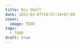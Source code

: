 ```yaml
---
title: Nix Shell
date: 2023-03-07T10:57:34+07:00
cover:
  image: TODO
tags:
  - TODO
draft: true
---
```


